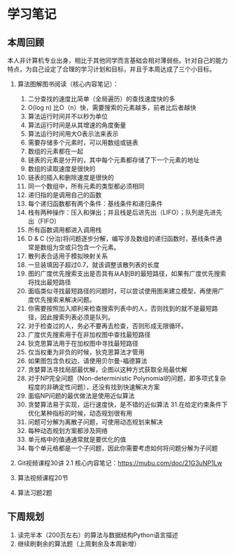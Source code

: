 # 学习笔记
## 本周回顾
本人非计算机专业出身，相比于其他同学而言基础会相对薄弱些。针对自己的能力特点，为自己设定了合理的学习计划和目标，并且于本周达成了三个小目标。
1. 算法图解图书阅读（核心内容笔记）：
    1. 二分查找的速度比简单（全局遍历）的查找速度快的多
    2. O(log n) 比O（n）快，需要搜索的元素越多，前者比后者越快
    3. 算法运行时间并不以秒为单位
    4. 算法运行时间是从其增速的角度衡量
    5. 算法运行时间用大O表示法来表示
    6. 需要存储多个元素时，可以用数组或链表
    7. 数组的元素都在一起
    8. 链表的元素是分开的，其中每个元素都存储了下一个元素的地址
    9. 数组的读取速度是很快的
    10. 链表的插入和删除速度是很快的
    11. 同一个数组中，所有元素的类型都必须相同
    12. 递归指的是调用自己的函数
    13. 每个递归函数都有两个条件：基线条件和递归条件
    14. 栈有两种操作：压入和弹出；并且栈是后进先出（LIFO）；队列是先进先出（FIFO）
    15. 所有函数调用都进入调用栈
    16. D & C (分治)将问题逐步分解，编写涉及数组的递归函数时，基线条件通常是数组为空或只包含一个元素。
    17. 散列表合适用于模拟映射关系
    18. 一旦装填因子超过0.7，就该调整该散列表的长度
    19. 图的广度优先搜索支出是否具有从A到B的最短路径，如果有广度优先搜索将找出最短路径
    20. 面临类似寻找最短路径的问题时，可以尝试使用图来建立模型，再使用广度优先搜索来解决问题。
    21. 你需要按照加入顺利来检查搜索列表中的人，否则找到的就不是最短路径，因此搜索列表必须是队列。
    22. 对于检查过的人，务必不要再去检查，否则形成无限循环。
    23. 广度优先搜索用于在非加权图中查找最短路径
    24. 狄克思算法用于在加权图中寻找最短路径
    25. 仅当权重为非负的时候，狄克思算法才管用
    26. 如果图包含负权边，请使用贝尔曼-福德算法
    27. 贪婪算法寻找局部最优解，企图以这种方式获取全局最优解
    28. 对于NP完全问题（Non-deterministic Polynomial的问题，即多项式复杂程度的非确定性问题），还没有找到快速解决方案
    29. 面临NP问题的最优做法是使用近似算法
    30. 贪婪算法易于实现，运行速度快，是不错的近似算法
    31.在给定约束条件下优化某种指标的时候，动态规划很有用
    32. 问题可分解为离散子问题，可使用动态规划来解决
    33. 每种动态规划方案都涉及网络
    34. 单元格中的值通通常就是要优化的值
    35. 每个单元格都是一个子问题，因此你需要考虑如何将问题分解为子问题
  
2. Git视频课程30讲
  2.1 核心内容笔记：https://mubu.com/doc/21G3uNP1Lw
    
3. 算法视频课程20节
4. 算法习题2题

## 下周规划
1. 读完半本（200页左右）的算法与数据结构Python语言描述
2. 继续刷剩余的算法题（上周剩余及本周新增）
